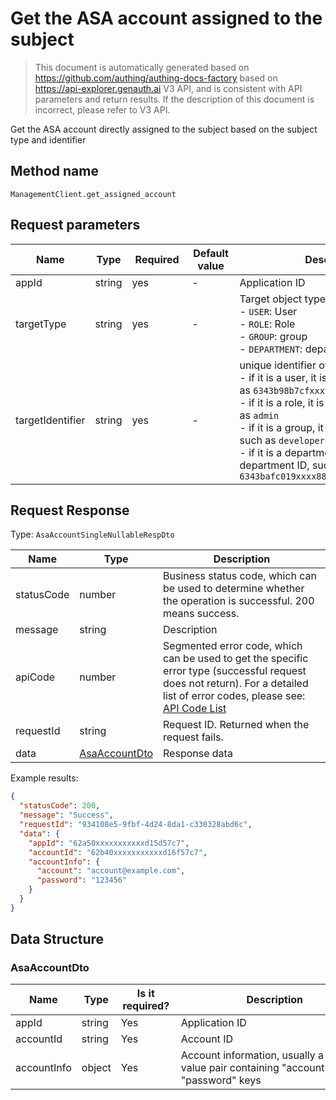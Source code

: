 # Get the ASA account assigned to the subject

<!--
Warning ⚠️:
Do not modify this document directly,
https://github.com/Authing/authing-docs-factory
Use this project to generate
-->

<LastUpdated />

> This document is automatically generated based on https://github.com/authing/authing-docs-factory based on https://api-explorer.genauth.ai V3 API, and is consistent with API parameters and return results. If the description of this document is incorrect, please refer to V3 API.

Get the ASA account directly assigned to the subject based on the subject type and identifier

## Method name

`ManagementClient.get_assigned_account`

## Request parameters

| Name             | Type   | <div style="width:80px">Required</div> | <div style="width:60px">Default value</div> | <div style="width:300px">Description</div>                                                                                                                                                                                                                                                                                                   | <div style="width:200px">Sample value</div> |
| ---------------- | ------ | -------------------------------------- | ------------------------------------------- | -------------------------------------------------------------------------------------------------------------------------------------------------------------------------------------------------------------------------------------------------------------------------------------------------------------------------------------------- | ------------------------------------------- |
| appId            | string | yes                                    | -                                           | Application ID                                                                                                                                                                                                                                                                                                                               | `62a50xxxxxxxxxxxd15d57c7`                  |
| targetType       | string | yes                                    | -                                           | Target object type:<br>- `USER`: User<br>- `ROLE`: Role<br>- `GROUP`: group<br>- `DEPARTMENT`: department<br>                                                                                                                                                                                                                                | `USER`                                      |
| targetIdentifier | string | yes                                    | -                                           | unique identifier of the target object:<br>- if it is a user, it is the user's ID, such as `6343b98b7cfxxx9366e9b7c`<br>- if it is a role, it is the role code, such as `admin`<br>- if it is a group, it is the group code, such as `developer`<br>- if it is a department, it is the department ID, such as `6343bafc019xxxx889206c4c`<br> | `code`                                      |

## Request Response

Type: `AsaAccountSingleNullableRespDto`

| Name       | Type                                       | Description                                                                                                                                                                                                                                                                                                                                         |
| ---------- | ------------------------------------------ | --------------------------------------------------------------------------------------------------------------------------------------------------------------------------------------------------------------------------------------------------------------------------------------------------------------------------------------------------- |
| statusCode | number                                     | Business status code, which can be used to determine whether the operation is successful. 200 means success.                                                                                                                                                                                                                                        |
| message    | string                                     | Description                                                                                                                                                                                                                                                                                                                                         |
| apiCode    | number                                     | Segmented error code, which can be used to get the specific error type (successful request does not return). For a detailed list of error codes, please see: [API Code List](https://api-explorer.genauth.ai/?tag=group/%E5%BC%80%E5%8F%91%E5%87%86%E5%A4%87#tag/%E5%BC%80%E5%8F%91%E5%87%86%E5%A4%87/%E9%94%99%E8%AF%AF%E5%A4%84%E7%90%86/apiCode) |
| requestId  | string                                     | Request ID. Returned when the request fails.                                                                                                                                                                                                                                                                                                        |
| data       | <a href="#AsaAccountDto">AsaAccountDto</a> | Response data                                                                                                                                                                                                                                                                                                                                       |

Example results:

```json
{
  "statusCode": 200,
  "message": "Success",
  "requestId": "934108e5-9fbf-4d24-8da1-c330328abd6c",
  "data": {
    "appId": "62a50xxxxxxxxxxxd15d57c7",
    "accountId": "62b40xxxxxxxxxxxd16f57c7",
    "accountInfo": {
      "account": "account@example.com",
      "password": "123456"
    }
  }
}
```

## Data Structure

### <a id="AsaAccountDto"></a> AsaAccountDto

| Name        | Type   | <div style="width:80px">Is it required?</div> | <div style="width:300px">Description</div>                                          | <div style="width:200px">Sample value</div>             |
| ----------- | ------ | --------------------------------------------- | ----------------------------------------------------------------------------------- | ------------------------------------------------------- |
| appId       | string | Yes                                           | Application ID                                                                      | `62a50xxxxxxxxxxxd15d57c7`                              |
| accountId   | string | Yes                                           | Account ID                                                                          | `62b40xxxxxxxxxxxd16f57c7`                              |
| accountInfo | object | Yes                                           | Account information, usually a key-value pair containing "account", "password" keys | `{"account":"account@example.com","password":"123456"}` |
